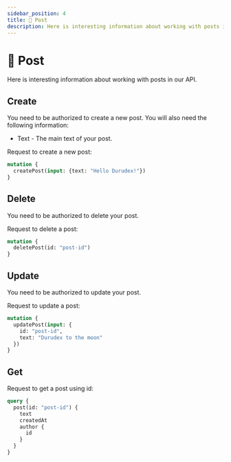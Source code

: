 ```yaml
---
sidebar_position: 4
title: 📄 Post
description: Here is interesting information about working with posts in our API.
---
```


# 📄 Post

Here is interesting information about working with posts in our API.

## Create

You need to be authorized to create a new post. You will also need the following information:

+ Text - The main text of your post.

Request to create a new post:

```graphql
mutation {
  createPost(input: {text: "Hello Durudex!"})
}
```

## Delete

You need to be authorized to delete your post.

Request to delete a post:

```graphql
mutation {
  deletePost(id: "post-id")
}
```

## Update

You need to be authorized to update your post.

Request to update a post:

```graphql
mutation {
  updatePost(input: {
    id: "post-id",
    text: "Durudex to the moon"
  })
}
```

## Get

Request to get a post using id:

```graphql
query {
  post(id: "post-id") {
    text
    createdAt
    author {
      id
    }
  }
}
```
